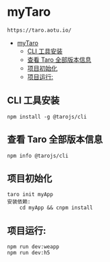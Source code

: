 # myTaro
	https://taro.aotu.io/
- [myTaro](#mytaro)
  - [CLI 工具安装](#cli-工具安装)
  - [查看 Taro 全部版本信息](#查看-taro-全部版本信息)
  - [项目初始化](#项目初始化)
  - [项目运行:](#项目运行)


## CLI 工具安装
    npm install -g @tarojs/cli

## 查看 Taro 全部版本信息
    npm info @tarojs/cli

## 项目初始化
    taro init myApp
    安装依赖:
        cd myApp && cnpm install

## 项目运行:
    npm run dev:weapp
    npm run dev:h5